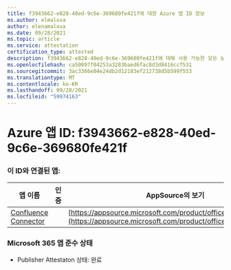 ```yaml
---
title: f3943662-e828-40ed-9c6e-369680fe421f에 대한 Azure 앱 ID 정보
ms.author: elmalova
author: elenamalova
ms.date: 09/28/2021
ms.topic: article
ms.service: attestation
certification_type: attested
description: f3943662-e828-40ed-9c6e-369680fe421f에 대해 사용 가능한 모든 보안 및 규정 준수 정보입니다.
ms.openlocfilehash: ca50097f04253a3283baed6fac8d3d8416ccf531
ms.sourcegitcommit: 3ac3366e04e24db2d12183ef212738d5b599f553
ms.translationtype: MT
ms.contentlocale: ko-KR
ms.lasthandoff: 09/28/2021
ms.locfileid: "59974163"
---
```

# <a name="azure-app-id-f3943662-e828-40ed-9c6e-369680fe421f"></a>Azure 앱 ID: f3943662-e828-40ed-9c6e-369680fe421f


### <a name="apps-associated-with-this-id"></a>이 ID와 연결된 앱:
| **앱 이름** | **인증** | **AppSource의 보기** |
|--------------|---------------|-----------------------|
| [Confluence Connector](https://docs.microsoft.com/microsoft-365-app-certification/forward/WA200001604) |  | [https://appsource.microsoft.com/product/office/WA200001604](https://appsource.microsoft.com/product/office/WA200001604) |

### <a name="microsoft-365-app-compliance-status"></a>Microsoft 365 앱 준수 상태
- Publisher Attestaton 상태: 완료
